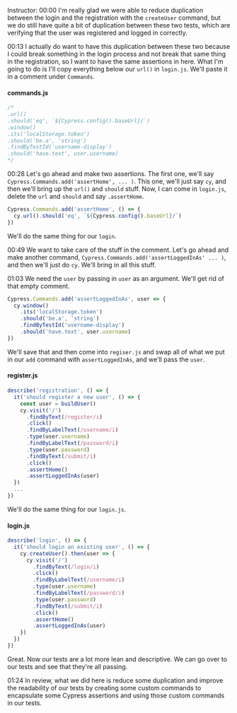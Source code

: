 Instructor: 00:00 I'm really glad we were able to reduce duplication between the login and the registration with the `createUser` command, but we do still have quite a bit of duplication between these two tests, which are verifying that the user was registered and logged in correctly.

00:13 I actually do want to have this duplication between these two because I could break something in the login process and not break that same thing in the registration, so I want to have the same assertions in here. What I'm going to do is I'll copy everything below our `url()` in `login.js`. We'll paste it in a comment under `Commands`.

#### commands.js
```js
/*
.url()
.should('eq', `${Cypress.config().baseUrl}/`)
.window()
.its('localStorage.token')
.should('be.a', 'string')
.findByTestId('username-display')
.should('have.text', user.username)
*/
```

00:28 Let's go ahead and make two assertions. The first one, we'll say `Cypress.Commands.add('assertHome', ... )`. This one, we'll just say `cy`, and then we'll bring up the `url()` and `should` stuff. Now, I can come in `login.js`, delete the `url` and `should` and say `.assertHome`. 

```js
Cypress.Commands.add('assertHome', () => {
  cy.url().should('eq', `${Cypress.config().baseUrl}/`)
})
```

We'll do the same thing for our `login`.

00:49 We want to take care of the stuff in the comment. Let's go ahead and make another command, `Cypress.Commands.add('assertLoggedInAs' ... )`, and then we'll just do `cy`. We'll bring in all this stuff.

01:03 We need the `user` by passing in `user` as an argument. We'll get rid of that empty comment. 

```js
Cypress.Commands.add('assertLoggedInAs', user => {
  cy.window()
    .its('localStorage.token')
    .should('be.a', 'string')
    .findByTestId('username-display')
    .should('have.text', user.username)
})
```

We'll save that and then come into `regiser.js` and swap all of what we put in our `add` command with `assertLoggedInAs`, and we'll pass the `user`. 

#### register.js
```js
describe('registration', () => {
  it('should register a new user', () => {
    const user = buildUser()
    cy.visit('/')
      .findByText(/register/i)
      .click()
      .findByLabelText(/username/i)
      .type(user.username)
      .findByLabelText(/password/i)
      .type(user.password)
      .findByText(/submit/i)
      .click()
      .assertHome()
      .assertLoggedInAs(user)
  })
  ...
})
```

We'll do the same thing for our `login.js`. 

#### login.js
```js
describe('login', () => {
  it('should login an existing user', () => {
    cy.createUser().then(user => {
      cy.visit('/')
        .findByText(/login/i)
        .click()
        .findByLabelText(/username/i)
        .type(user.username)
        .findByLabelText(/password/i)
        .type(user.password)
        .findByText(/submit/i)
        .click()
        .assertHome()
        .assertLoggedInAs(user)
    })
  })
})
```

Great. Now our tests are a lot more lean and descriptive. We can go over to our tests and see that they're all passing.

01:24 In review, what we did here is reduce some duplication and improve the readability of our tests by creating some custom commands to encapsulate some Cypress assertions and using those custom commands in our tests.